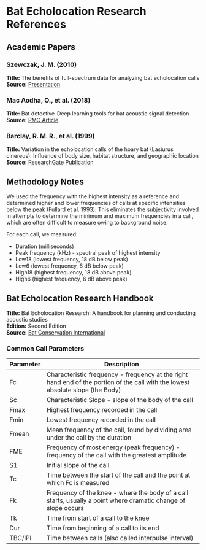 # Bat Echolocation Research References

## Academic Papers

### Szewczak, J. M. (2010)
**Title:** The benefits of full-spectrum data for analyzing bat echolocation calls  
**Source:** [Presentation](https://sonobat.com/wp-content/uploads/2014/02/presentation.pdf)

### Mac Aodha, O., et al. (2018)
**Title:** Bat detective-Deep learning tools for bat acoustic signal detection  
**Source:** [PMC Article](https://pmc.ncbi.nlm.nih.gov/articles/PMC5843167/)

### Barclay, R. M. R., et al. (1999)
**Title:** Variation in the echolocation calls of the hoary bat (Lasiurus cinereus): Influence of body size, habitat structure, and geographic location  
**Source:** [ResearchGate Publication](https://www.researchgate.net/publication/249542306_Variation_in_the_echolocation_calls_of_the_hoary_bat_Lasiurus_cinereus_Influence_of_body_size_habitat_structure_and_geographic_location)

## Methodology Notes

We used the frequency with the highest intensity as a reference and determined higher and lower frequencies of calls at specific intensities below the peak (Fullard et al. 1993). This eliminates the subjectivity involved in attempts to determine the minimum and maximum frequencies in a call, which are often difficult to measure owing to background noise.

For each call, we measured:
- Duration (milliseconds)
- Peak frequency (kHz) - spectral peak of highest intensity
- Low18 (lowest frequency, 18 dB below peak)
- Low6 (lowest frequency, 6 dB below peak)
- High18 (highest frequency, 18 dB above peak)
- High6 (highest frequency, 6 dB above peak)

## Bat Echolocation Research Handbook

**Title:** Bat Echolocation Research: A handbook for planning and conducting acoustic studies  
**Edition:** Second Edition  
**Source:** [Bat Conservation International](https://www.batcon.org/wp-content/uploads/2020/09/Bat_Echolocation_Research_2nd_Ed_20200918.pdf)

### Common Call Parameters

| Parameter | Description |
|-----------|-------------|
| Fc | Characteristic frequency - frequency at the right hand end of the portion of the call with the lowest absolute slope (the Body) |
| Sc | Characteristic Slope - slope of the body of the call |
| Fmax | Highest frequency recorded in the call |
| Fmin | Lowest frequency recorded in the call |
| Fmean | Mean frequency of the call, found by dividing area under the call by the duration |
| FME | Frequency of most energy (peak frequency) - frequency of the call with the greatest amplitude |
| S1 | Initial slope of the call |
| Tc | Time between the start of the call and the point at which Fc is measured |
| Fk | Frequency of the knee - where the body of a call starts, usually a point where dramatic change of slope occurs |
| Tk | Time from start of a call to the knee |
| Dur | Time from beginning of a call to its end |
| TBC/IPI | Time between calls (also called interpulse interval) |
